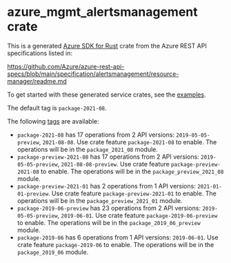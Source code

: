 # azure_mgmt_alertsmanagement crate

This is a generated [Azure SDK for Rust](https://github.com/Azure/azure-sdk-for-rust) crate from the Azure REST API specifications listed in:

https://github.com/Azure/azure-rest-api-specs/blob/main/specification/alertsmanagement/resource-manager/readme.md

To get started with these generated service crates, see the [examples](https://github.com/Azure/azure-sdk-for-rust/blob/main/services/README.md#examples).

The default tag is `package-2021-08`.

The following [tags](https://github.com/Azure/azure-sdk-for-rust/blob/main/services/tags.md) are available:

- `package-2021-08` has 17 operations from 2 API versions: `2019-05-05-preview`, `2021-08-08`. Use crate feature `package-2021-08` to enable. The operations will be in the `package_2021_08` module.
- `package-preview-2021-08` has 17 operations from 2 API versions: `2019-05-05-preview`, `2021-08-08-preview`. Use crate feature `package-preview-2021-08` to enable. The operations will be in the `package_preview_2021_08` module.
- `package-preview-2021-01` has 2 operations from 1 API versions: `2021-01-01-preview`. Use crate feature `package-preview-2021-01` to enable. The operations will be in the `package_preview_2021_01` module.
- `package-2019-06-preview` has 23 operations from 2 API versions: `2019-05-05-preview`, `2019-06-01`. Use crate feature `package-2019-06-preview` to enable. The operations will be in the `package_2019_06_preview` module.
- `package-2019-06` has 6 operations from 1 API versions: `2019-06-01`. Use crate feature `package-2019-06` to enable. The operations will be in the `package_2019_06` module.